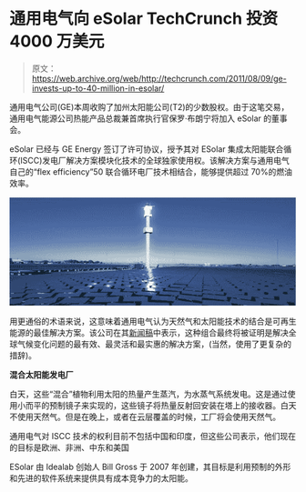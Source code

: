 # 通用电气向 eSolar TechCrunch 投资 4000 万美元

> 原文：<https://web.archive.org/web/http://techcrunch.com/2011/08/09/ge-invests-up-to-40-million-in-esolar/>

通用电气公司(GE)本周收购了加州太阳能公司(T2)的少数股权。由于这笔交易，通用电气能源公司热能产品总裁兼首席执行官保罗·布朗宁将加入 eSolar 的董事会。

eSolar 已经与 GE Energy 签订了许可协议，授予其对 ESolar 集成太阳能联合循环(ISCC)发电厂解决方案模块化技术的全球独家使用权。该解决方案与通用电气自己的“flex efficiency”50 联合循环电厂技术相结合，能够提供超过 70%的燃油效率。

[![](img/8e50d48e58c82ac94090e6ceedf20398.png "esolar-1")](https://web.archive.org/web/20230203103947/https://techcrunch.com/wp-content/uploads/2011/08/esolar-1.jpg)

用更通俗的术语来说，这意味着通用电气认为天然气和太阳能技术的结合是可再生能源的最佳解决方案。该公司在其[新闻稿](https://web.archive.org/web/20230203103947/http://www.businesswire.com/news/home/20110808006465/en/GE-Invest-40-Million-eSolar)中表示，这种组合最终将被证明是解决全球气候变化问题的最有效、最灵活和最实惠的解决方案，(当然，使用了更复杂的措辞)。

**混合太阳能发电厂**

白天，这些“混合”植物利用太阳的热量产生蒸汽，为水蒸气系统发电。这是通过使用小而平的预制镜子来实现的，这些镜子将热量反射回安装在塔上的接收器。白天不使用天然气。但是在晚上，或者在云层覆盖的时候，工厂将会使用天然气。

通用电气对 ISCC 技术的权利目前不包括中国和印度，但这些公司表示，他们现在的目标是欧洲、非洲、中东和美国

ESolar 由 Idealab 创始人 Bill Gross 于 2007 年创建，其目标是利用预制的外形和先进的软件系统来提供具有成本竞争力的太阳能。